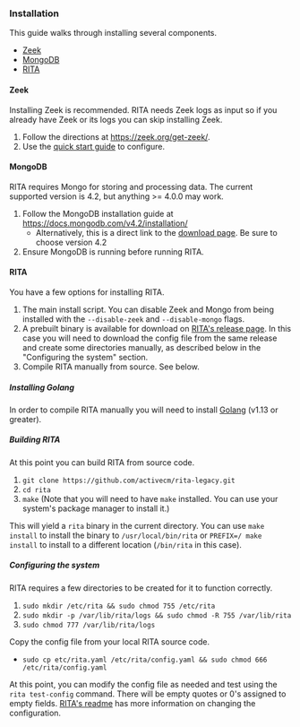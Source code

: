 
### Installation

This guide walks through installing several components.

* [Zeek](https://www.zeek.org)
* [MongoDB](https://www.mongodb.com)
* [RITA](https://github.com/activecm/rita-legacy/)

#### Zeek

Installing Zeek is recommended. RITA needs Zeek logs as input so if you already have Zeek or its logs you can skip installing Zeek.

1. Follow the directions at https://zeek.org/get-zeek/.
1. Use the [quick start guide](https://docs.zeek.org/en/current/quickstart/index.html) to configure.

#### MongoDB

RITA requires Mongo for storing and processing data. The current supported version is 4.2, but anything >= 4.0.0 may work.

1. Follow the MongoDB installation guide at https://docs.mongodb.com/v4.2/installation/
    * Alternatively, this is a direct link to the [download page](https://www.mongodb.com/try/download/community). Be sure to choose version 4.2
1. Ensure MongoDB is running before running RITA.

#### RITA

You have a few options for installing RITA.
1. The main install script. You can disable Zeek and Mongo from being installed with the `--disable-zeek` and `--disable-mongo` flags.
1. A prebuilt binary is available for download on [RITA's release page](https://github.com/activecm/rita-legacy/releases). In this case you will need to download the config file from the same release and create some directories manually, as described below in the "Configuring the system" section.
1. Compile RITA manually from source. See below.

##### Installing Golang

In order to compile RITA manually you will need to install [Golang](https://golang.org/doc/install) (v1.13 or greater).

##### Building RITA

At this point you can build RITA from source code.

1. ```git clone https://github.com/activecm/rita-legacy.git```
1. ```cd rita```
1. ```make``` (Note that you will need to have `make` installed. You can use your system's package manager to install it.)

This will yield a `rita` binary in the current directory. You can use `make install` to install the binary to `/usr/local/bin/rita` or `PREFIX=/ make install` to install to a different location (`/bin/rita` in this case).

##### Configuring the system

RITA requires a few directories to be created for it to function correctly.

1. ```sudo mkdir /etc/rita && sudo chmod 755 /etc/rita```
1. ```sudo mkdir -p /var/lib/rita/logs && sudo chmod -R 755 /var/lib/rita```
1. ```sudo chmod 777 /var/lib/rita/logs```

Copy the config file from your local RITA source code.
* ```sudo cp etc/rita.yaml /etc/rita/config.yaml && sudo chmod 666 /etc/rita/config.yaml```

At this point, you can modify the config file as needed and test using the ```rita test-config``` command. There will be empty quotes or 0's assigned to empty fields. [RITA's readme](../Readme.md#configuration-file) has more information on changing the configuration.
